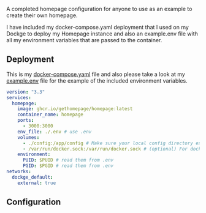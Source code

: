A completed homepage configuration for anyone to use as an example to create their own homepage.

I have included my docker-compose.yaml deployment that I used on my Dockge to deploy my Homepage instance and also an example.env file with all my environment variables that are passed to the container. 
## Deployment
This is my [docker-compose.yaml](docker-compose.yaml) file and also please take a look at my [example.env](example.env) file for the example of the included environment variables. 
```yaml
version: "3.3"
services:
  homepage:
    image: ghcr.io/gethomepage/homepage:latest
    container_name: homepage
    ports:
      - 3000:3000
    env_file: ./.env # use .env
    volumes:
      - ./config:/app/config # Make sure your local config directory exists
      - /var/run/docker.sock:/var/run/docker.sock # (optional) For docker integrations, see alternative methods
    environment:
      PUID: $PUID # read them from .env
      PGID: $PGID # read them from .env
networks:
  dockge_default:
    external: true
```

## Configuration
